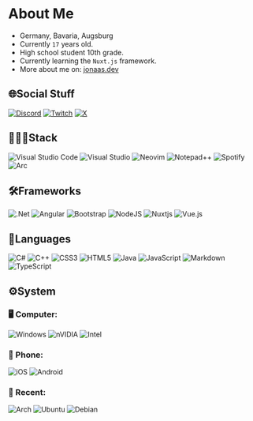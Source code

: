 # About Me
* Germany, Bavaria, Augsburg
* Currently `17` years old.
* High school student 10th grade.
* Currently learning the `Nuxt.js` framework.
* More about me on: [jonaas.dev](https://jonaas.dev)
## 🌐Social Stuff
[![Discord](https://img.shields.io/badge/Discord-%235865F2.svg?style=for-the-badge&logo=discord&logoColor=white)](https://discord.com/users/568172002645639169) [![Twitch](https://img.shields.io/badge/Twitch-%239146FF.svg?style=for-the-badge&logo=Twitch&logoColor=white)](https://twitch.tv/zen1th_cs/) [![X](https://img.shields.io/badge/X-%23000000.svg?style=for-the-badge&logo=X&logoColor=white)](https://x.com/jonaasdev)
## 👨🏻‍💻Stack
![Visual Studio Code](https://img.shields.io/badge/Visual%20Studio%20Code-0078d7.svg?style=for-the-badge&logo=visual-studio-code&logoColor=white) ![Visual Studio](https://img.shields.io/badge/Visual%20Studio-5C2D91.svg?style=for-the-badge&logo=visual-studio&logoColor=white) ![Neovim](https://img.shields.io/badge/NeoVim-%2357A143.svg?&style=for-the-badge&logo=neovim&logoColor=white) ![Notepad++](https://img.shields.io/badge/Notepad++-90E59A.svg?style=for-the-badge&logo=notepad%2b%2b&logoColor=black) ![Spotify](https://img.shields.io/badge/Spotify-1ED760?style=for-the-badge&logo=spotify&logoColor=white) ![Arc](https://img.shields.io/badge/Arc-000000?style=for-the-badge&logo=arc&logoColor=white)
## 🛠️Frameworks
![.Net](https://img.shields.io/badge/.NET-5C2D91?style=for-the-badge&logo=.net&logoColor=white) ![Angular](https://img.shields.io/badge/angular-%23DD0031.svg?style=for-the-badge&logo=angular&logoColor=white) ![Bootstrap](https://img.shields.io/badge/bootstrap-%238511FA.svg?style=for-the-badge&logo=bootstrap&logoColor=white) ![NodeJS](https://img.shields.io/badge/node.js-6DA55F?style=for-the-badge&logo=node.js&logoColor=white) ![Nuxtjs](https://img.shields.io/badge/Nuxt-002E3B?style=for-the-badge&logo=nuxtdotjs&logoColor=#00DC82) ![Vue.js](https://img.shields.io/badge/vuejs-%2335495e.svg?style=for-the-badge&logo=vuedotjs&logoColor=%234FC08D)
## 💬Languages
![C#](https://img.shields.io/badge/c%23-%23239120.svg?style=for-the-badge&logo=csharp&logoColor=white) ![C++](https://img.shields.io/badge/c++-%2300599C.svg?style=for-the-badge&logo=c%2B%2B&logoColor=white) ![CSS3](https://img.shields.io/badge/css3-%231572B6.svg?style=for-the-badge&logo=css3&logoColor=white) ![HTML5](https://img.shields.io/badge/html5-%23E34F26.svg?style=for-the-badge&logo=html5&logoColor=white) ![Java](https://img.shields.io/badge/java-%23ED8B00.svg?style=for-the-badge&logo=openjdk&logoColor=white) ![JavaScript](https://img.shields.io/badge/javascript-%23323330.svg?style=for-the-badge&logo=javascript&logoColor=%23F7DF1E) ![Markdown](https://img.shields.io/badge/markdown-%23000000.svg?style=for-the-badge&logo=markdown&logoColor=white) ![TypeScript](https://img.shields.io/badge/typescript-%23007ACC.svg?style=for-the-badge&logo=typescript&logoColor=white)
## ⚙️System
### 🖥️ Computer:
![Windows](https://img.shields.io/badge/Windows%2011%20Pro-0078D6?style=for-the-badge&logo=windows&logoColor=white) ![nVIDIA](https://img.shields.io/badge/nVIDIA%20GeForce%20GTX%201080-%2376B900.svg?style=for-the-badge&logo=nVIDIA&logoColor=white) ![Intel](https://img.shields.io/badge/Intel%20i7%207700K-0078F8?style=for-the-badge&logo=intel&logoColor=white)
### 📱 Phone:
![iOS](https://img.shields.io/badge/iOS%2018-000000?style=for-the-badge&logo=ios&logoColor=white) ![Android](https://img.shields.io/badge/Android%2014-3DDC84?style=for-the-badge&logo=android&logoColor=white)
### 🔁 Recent:
![Arch](https://img.shields.io/badge/Arch%20Linux-1793D1?logo=arch-linux&logoColor=fff&style=for-the-badge) ![Ubuntu](https://img.shields.io/badge/Ubuntu-E95420?style=for-the-badge&logo=ubuntu&logoColor=white) ![Debian](https://img.shields.io/badge/Debian%2018-D70A53?style=for-the-badge&logo=debian&logoColor=white)
